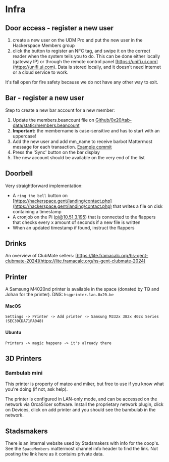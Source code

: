 # Infra

## Door access - register a new user

1. create a new user on the UDM Pro and put the new user in the Hackerspace Members group
2. click the button to register an NFC tag, and swipe it on the correct reader when the system tells you to do. This can be done either locally (gateway IP) or through the remote control panel [https://unifi.ui.com](https://unifi.ui.com). Data is stored locally, and it doesn't need internet or a cloud service to work.

It's fail open for fire safety because we do not have any other way to exit.

## Bar - register a new user
Step to create a new bar account for a new member:

1. Update the members.beancount file on [Github/0x20/tab-data/static/members.beancount](https://github.com/0x20/tab-data/blob/master/static/members.beancount)
2. **Important:** the membername is case-sensitive and has to start with an uppercase!
3. Add the new user and add mm_name to receive barbot Mattermost message for each transaction. [Example commit](https://github.com/0x20/tab-data/commit/a20cee70454b478addbb0c7481cba8d528829289)
4. Press the 'Sync' button on the bar display
5. The new account should be available on the very end of the list

## Doorbell

Very straightforward implementation:

* A `ring the bell` button on [https://hackerspace.gent/landing/contact.php](https://hackerspace.gent/landing/contact.php) that writes a file on disk containing a timestamp
* A cronjob on the Pi (pi@10.51.3.195) that is connected to the flappers that checks every x amount of seconds if a new file is written
* When an updated timestamp if found, instruct the flappers

## Drinks

An overview of ClubMate sellers: [https://lite.framacalc.org/hs-gent-clubmate-2024](https://lite.framacalc.org/hs-gent-clubmate-2024)

## Printer

A Samsung M4020nd printer is available in the space (donated by TQ and Johan for the printer).
DNS: `hsgprinter.lan.0x20.be`
#### MacOS
`Settings -> Printer -> Add printer -> Samsung M332x 382x 402x Series (SEC30CDA71FA048)`
#### Ubuntu
`Printers -> magic happens -> it's already there`

## 3D Printers

### Bambulab mini

This printer is property of mateo and miker, but free to use if you know
what you're doing (if not, ask help).

The printer is configured in LAN-only mode, and can be accessed on the network
via OrcaSlicer software. Install the proprietary network plugin, click on
Devices, click on add printer and you should see the bambulab in the network.


## Stadsmakers

There is an internal website used by Stadsmakers with info for the coop's. See the `SpaceMembers` mattermost channel info header to find the link. Not posting the link here as it contains private data.
